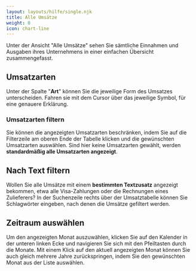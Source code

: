 ```yaml
---
layout: layouts/hilfe/single.njk
title: Alle Umsätze
weight: 0
icon: chart-line
---
```


Unter der Ansicht "Alle Umsätze" sehen Sie sämtliche Einnahmen und Ausgaben ihres Unternehmens in einer einfachen Übersicht zusammengefasst.

## Umsatzarten

Unter der Spalte "**Art**" können Sie die jeweilige Form des Umsatzes unterscheiden. Fahren sie mit dem Cursor über das jeweilige Symbol, für eine genauere Erklärung. 

### Umsatzarten filtern

Sie können die angezeigten Umsatzarten beschränken, indem Sie auf die Filterzeile am oberen Ende der Tabelle klicken und die gewünschten Umsatzarten auswählen. Sind hier keine Umsatzarten gewählt, werden **standardmäßig alle Umsatzarten angezeigt**.

## Nach Text filtern

Wollen Sie alle Umsätze mit einem **bestimmten Textzusatz** angezeigt bekommen, etwa alle Visa-Zahlungen oder die Rechnungen eines Zulieferers? In der Suchenzeile rechts über der Umsatztabelle können Sie Schlagwörter eingeben, nach denen die Umsätze gefiltert werden.

## Zeitraum auswählen

Um den angezeigten Monat auszuwählen, klicken Sie auf den Kalender in der unteren linken Ecke und navigieren Sie sich mit den Pfeiltasten durch die Monate. Mit einem Klick auf den aktuell angezeigten Monat können Sie auch gleich mehrere Jahre zurückspringen, indem Sie den gewünschten Monat aus der Liste auswählen. 

